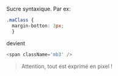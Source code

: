Sucre syntaxique. Par ex:

```css
.maClass {
  margin-botton: 3px;
  }
```

devient 

```js
<span className='mb3' />
```

> Attention, tout est exprimé en pixel !
